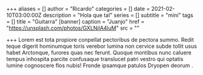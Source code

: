 +++
aliases = []
author = "Ricardo"
categories = []
date = 2021-02-10T03:00:00Z
description = "Hola que tal"
series = []
subtitle = "mini"
tags = []
title = "Guitarra"
[banner]
caption = "Juanjo"
href = "https://unsplash.com/photos/GXLNilA4luM"
src = ""

+++
Lorem est tota propiore conpellat pectoribus de pectora summo. <!--more-->Redit teque digerit hominumque toris verebor lumina non cervice subde tollit usus habet Arctonque, furores quas nec ferunt. Quoque montibus nunc caluere tempus inhospita parcite confusaque translucet patri vestro qui optatis lumine cognoscere flos nubis! Fronde ipsamque patulos Dryopen deorum  .